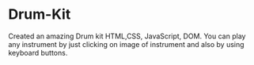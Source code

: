 # Drum-Kit
Created an amazing  Drum kit HTML,CSS, JavaScript, DOM. You can play any instrument by just clicking on image of instrument and also by using keyboard buttons. 
